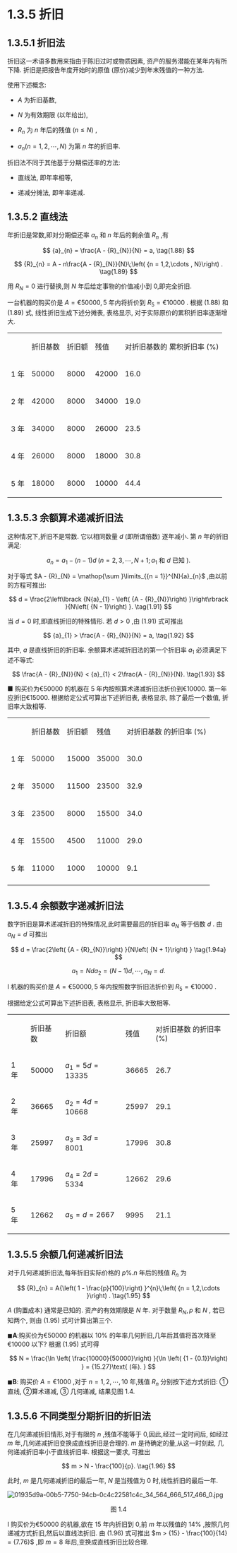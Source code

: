 # 1.3.5 折旧

## 1.3.5.1 折旧法

折旧这一术语多数用来指由于陈旧过时或物质因素, 资产的服务潜能在某年内有所下降. 折旧是把报告年度开始时的原值 (原价)减少到年末残值的一种方法.

使用下述概念:

- $A$ 为折旧基数,

- $N$ 为有效期限 (以年给出),

- ${R}_{n}$ 为 $n$ 年后的残值 $\left( {n \leq  N}\right)$ ,

- ${a}_{n}\left( {n = 1,2,\cdots , N}\right)$ 为第 $n$ 年的折旧率.

折旧法不同于其他基于分期偿还率的方法:

- 直线法, 即年率相等,

- 递减分摊法, 即年率递减.

## 1.3.5.2 直线法

年折旧是常数,即对分期偿还率 ${a}_{n}$ 和 $n$ 年后的剩余值 ${R}_{n}$ ,有

$$
{a}_{n} = \frac{A - {R}_{N}}{N} = a, \tag{1.88}
$$

$$
{R}_{n} = A - n\frac{A - {R}_{N}}{N}\;\left( {n = 1,2,\cdots , N}\right) . \tag{1.89}
$$

用 ${R}_{N} = 0$ 进行替换,则 $N$ 年后给定事物的价值减小到 0,即完全折旧.

一台机器的购买价是 $A = \text{€}{50000},5$ 年内将折价到 ${R}_{5} = \text{€}{10000}$ . 根据 (1.88) 和 (1.89) 式, 线性折旧生成下述分摊表, 表格显示, 对于实际原价的累积折旧率逐渐增大.

<table><tr><td/><td>

折旧基数

</td><td>

折旧额

</td><td>

残值

</td><td>

对折旧基数的 累积折旧率 (%)

</td></tr><tr><td>

1 年

</td><td>

50000

</td><td>

8000

</td><td>

42000

</td><td>

16.0

</td></tr><tr><td>

2 年

</td><td>

42000

</td><td>

8000

</td><td>

34000

</td><td>

19.0

</td></tr><tr><td>

3 年

</td><td>

34000

</td><td>

8000

</td><td>

26000

</td><td>

23.5

</td></tr><tr><td>

4 年

</td><td>

26000

</td><td>

8000

</td><td>

18000

</td><td>

30.8

</td></tr><tr><td>

5 年

</td><td>

18000

</td><td>

8000

</td><td>

10000

</td><td>

44.4

</td></tr></table>

## 1.3.5.3 余额算术递减折旧法

这种情况下,折旧不是常数. 它以相同数量 $d$ (即所谓倍数) 逐年减小. 第 $n$ 年的折旧满足:

$$
{a}_{n} = {a}_{1} - \left( {n - 1}\right) d\;\left( {n = 2,3,\cdots , N + 1;{a}_{1}\text{ 和 }d\text{ 已知 }}\right) . \tag{1.90}
$$

对于等式 $A - {R}_{N} = \mathop{\sum }\limits_{{n = 1}}^{N}{a}_{n}$ ,由以前的方程可推出:

$$
d = \frac{2\left\lbrack  {N{a}_{1} - \left( {A - {R}_{N}}\right) }\right\rbrack  }{N\left( {N - 1}\right) }. \tag{1.91}
$$

当 $d = 0$ 时,即直线折旧的特殊情形. 若 $d > 0$ ,由 (1.91) 式可推出

$$
{a}_{1} > \frac{A - {R}_{N}}{N} = a, \tag{1.92}
$$

其中, $a$ 是直线折旧的折旧率. 余额算术递减折旧法的第一个折旧率 ${a}_{1}$ 必须满足下述不等式:

$$
\frac{A - {R}_{N}}{N} < {a}_{1} < 2\frac{A - {R}_{N}}{N}. \tag{1.93}
$$

■ 购买价为€50000 的机器在 5 年内按照算术递减折旧法折价到€10000. 第一年应折旧€15000. 根据给定公式可算出下述折旧表, 表格显示, 除了最后一个数值, 折旧率大致相等.

<table><tr><td/><td>

折旧基数

</td><td>

折旧额

</td><td>

残值

</td><td>

对折旧基数 的折旧率 (%)

</td></tr><tr><td>

1 年

</td><td>

50000

</td><td>

15000

</td><td>

35000

</td><td>

30.0

</td></tr><tr><td>

2 年

</td><td>

35000

</td><td>

11500

</td><td>

23500

</td><td>

32.9

</td></tr><tr><td>

3 年

</td><td>

23500

</td><td>

8000

</td><td>

15500

</td><td>

34.0

</td></tr><tr><td>

4 年

</td><td>

15500

</td><td>

4500

</td><td>

11000

</td><td>

29.0

</td></tr><tr><td>

5 年

</td><td>

11000

</td><td>

1000

</td><td>

10000

</td><td>

9.1

</td></tr><tr><td/><td/><td/><td/><td/></tr></table>

## 1.3.5.4 余额数字递减折旧法

数字折旧是算术递减折旧的特殊情况,此时需要最后的折旧率 ${a}_{N}$ 等于倍数 $d$ . 由 ${a}_{N} = d$ 可推出

$$
d = \frac{2\left( {A - {R}_{N}}\right) }{N\left( {N + 1}\right) } \tag{1.94a}
$$

$$
{a}_{1} = {Nd}{a}_{2} = \left( {N - 1}\right) d,\cdots ,{a}_{N} = d. \tag{1.94b}
$$

I 机器的购买价是 $A = \text{€}{50000},5$ 年内按照数字折旧法折价到 ${R}_{5} = \text{€}{10000}$ .

根据给定公式可算出下述折旧表, 表格显示, 折旧率大致相等.

<table><tr><td/><td>

折旧基数

</td><td>

折旧额

</td><td>

残值

</td><td>

对折旧基数 的折旧率 (%)

</td></tr><tr><td>

1 年

</td><td>

50000

</td><td>

${a}_{1} = {5d} = {13335}$

</td><td>

36665

</td><td>

26.7

</td></tr><tr><td>

2 年

</td><td>

36665

</td><td>

${a}_{2} = {4d} = {10668}$

</td><td>

25997

</td><td>

29.1

</td></tr><tr><td>

3 年

</td><td>

25997

</td><td>

${a}_{3} = {3d} = {8001}$

</td><td>

17996

</td><td>

30.8

</td></tr><tr><td>

4 年

</td><td>

17996

</td><td>

${a}_{4} = {2d} = {5334}$

</td><td>

12662

</td><td>

29.6

</td></tr><tr><td>

5 年

</td><td>

12662

</td><td>

${a}_{5} = d = {2667}$

</td><td>

9995

</td><td>

21.1

</td></tr></table>

## 1.3.5.5 余额几何递减折旧法

对于几何递减折旧法,每年折旧实际价格的 $p\% .n$ 年后的残值 ${R}_{n}$ 为

$$
{R}_{n} = A{\left( 1 - \frac{p}{100}\right) }^{n}\;\left( {n = 1,2,\cdots }\right) . \tag{1.95}
$$

$A$ (购置成本) 通常是已知的. 资产的有效期限是 $N$ 年. 对于数量 ${R}_{N}, p$ 和 $N$ , 若已知两个, 则由 (1.95) 式可计算出第三个.

$\blacksquare \mathbf{A}$:购买价为€50000 的机器以 10% 的年率几何折旧,几年后其值将首次降至€10000 以下? 根据 (1.95) 式可得

$$
N = \frac{\ln \left( \frac{10000}{50000}\right) }{\ln \left( {1 - {0.1}}\right) } = {15.27}\text{ (年). }
$$

$\blacksquare \mathbf{B}$: 购买价 $A = \text{€}{1000}$ ,对于 $n = 1,2,\cdots ,{10}$ 年,残值 ${R}_{n}$ 分别按下述方式折旧: ①直线, ②算术递减, ③ 几何递减, 结果见图 1.4.

## 1.3.5.6 不同类型分期折旧的折旧法

在几何递减折旧情形,对于有限的 $n$ ,残值不能等于 0,因此,经过一定时间后, 如经过 $m$ 年,几何递减折旧变换成直线折旧是合理的. $m$ 是待确定的量,从这一时刻起, 几何递减折旧率小于直线折旧率. 根据这一要求, 可推出

$$
m > N - \frac{100}{p}. \tag{1.96}
$$

此时, $m$ 是几何递减折旧的最后一年, $N$ 是当残值为 0 时,线性折旧的最后一年.

![01935d9a-00b5-7750-94cb-0c4c22581c4c_34_564_666_517_466_0.jpg](/images/01935d9a-00b5-7750-94cb-0c4c22581c4c_34_564_666_517_466_0.jpg)

<center>图 1.4</center>

I 购买价为€50000 的机器,欲在 15 年内折旧到 0,前 $m$ 年以残值的 ${14}\%$ ,按照几何递减方式折旧,然后以直线法折旧. 由 (1.96) 式可推出 $m > {15} - \frac{100}{14} = {7.76}$ ,即 $m = 8$ 年后,变换成直线折旧比较合理.

